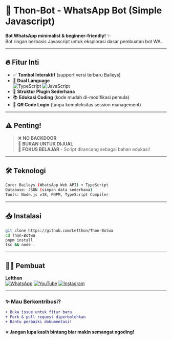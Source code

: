 # 🤖 Thon-Bot - WhatsApp Bot (Simple Javascript)  
**Bot WhatsApp minimalist & beginner-friendly!** ✨  
Bot ringan berbasis Javascript untuk eksplorasi dasar pembuatan bot WA.  

---

## 🔥 **Fitur Inti**  
- ✅ **Tombol Interaktif** (support versi terbaru Baileys)  
- 🧠 **Dual Language**  
  ![TypeScript](https://img.shields.io/badge/TypeScript-3178C6?logo=typescript&logoColor=white)
  ![JavaScript](https://img.shields.io/badge/JavaScript-F7DF1E?logo=javascript&logoColor=black)  
- 🧩 **Struktur Plugin Sederhana**  
- 📚 **Edukasi Coding** (kode mudah di-modifikasi pemula)  
- 🔄 **QR Code Login** (tanpa kompleksitas session management)  

---

## ⚠️ **Penting!**  
> ❌ **NO BACKDOOR**  
> 🚫 **BUKAN UNTUK DIJUAL**  
> 🧪 **FOKUS BELAJAR** - Script dirancang sebagai bahan edukasi!  

---

## 🛠 **Teknologi**  
```bash
Core: Baileys (WhatsApp Web API) + TypeScript  
Database: JSON (simpan data sederhana)  
Tools: Node.js ≥18, PNPM, TypeScript Compiler
```

---

## 📥 **Instalasi**  
```bash
git clone https://github.com/Lefthon/Thon-Botwa
cd Thon-Botwa
pnpm install
tsc && node .
```

---

## 👨‍💻 **Pembuat**  
**Lefthon**  
[![WhatsApp](https://img.shields.io/badge/Contact-25D366?logo=whatsapp)](https://wa.me/6282298334109)
[![YouTube](https://img.shields.io/badge/Tutorial-FF0000?logo=youtube)](https://youtube.com/@)
[![Instagram](https://img.shields.io/badge/Updates-E4405F?logo=instagram)](https://instagram.com/)

---

### ✨ **Mau Berkontribusi?**  
```diff
+ Buka issue untuk fitur baru  
+ Fork & pull request diperbolehkan  
+ Bantu perbaiki dokumentasi!  
```

**⭐ Jangan lupa kasih bintang biar makin semangat ngoding!**  
```
